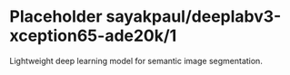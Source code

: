 # Placeholder sayakpaul/deeplabv3-xception65-ade20k/1
Lightweight deep learning model for semantic image segmentation.

<!-- module-type: image-segmentation -->
<!-- network-architecture: deeplab-xception65_ade20k_train -->
<!-- dataset: ade20k -->
<!-- fine-tunable: false -->
<!-- language: en -->
<!-- license: Apache-2.0 -->
